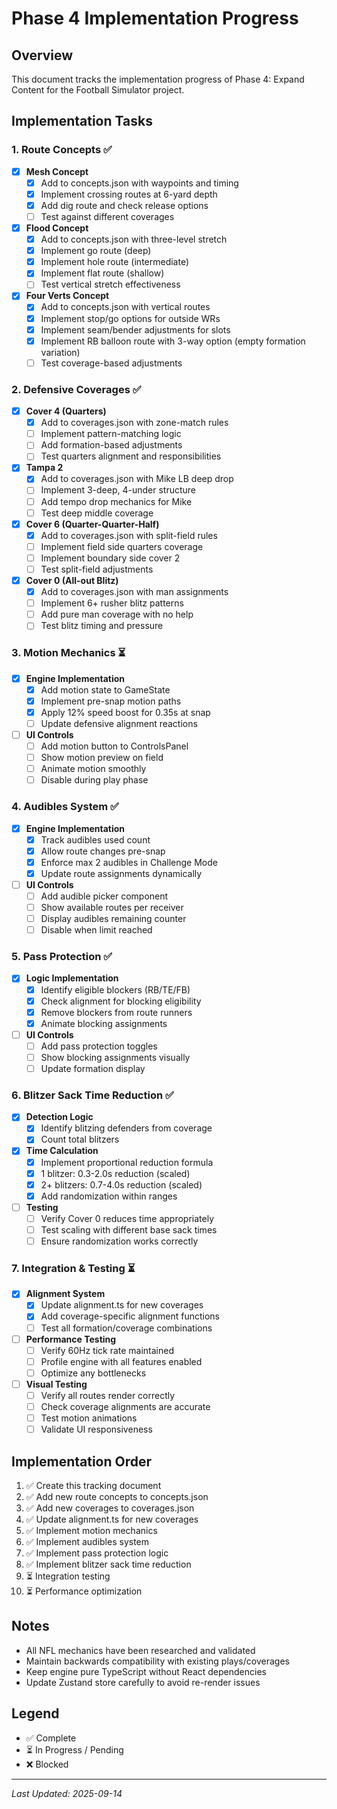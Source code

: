 # Phase 4 Implementation Progress

## Overview
This document tracks the implementation progress of Phase 4: Expand Content for the Football Simulator project.

## Implementation Tasks

### 1. Route Concepts ✅
- [x] **Mesh Concept**
  - [x] Add to concepts.json with waypoints and timing
  - [x] Implement crossing routes at 6-yard depth
  - [x] Add dig route and check release options
  - [ ] Test against different coverages

- [x] **Flood Concept**
  - [x] Add to concepts.json with three-level stretch
  - [x] Implement go route (deep)
  - [x] Implement hole route (intermediate)
  - [x] Implement flat route (shallow)
  - [ ] Test vertical stretch effectiveness

- [x] **Four Verts Concept**
  - [x] Add to concepts.json with vertical routes
  - [x] Implement stop/go options for outside WRs
  - [x] Implement seam/bender adjustments for slots
  - [x] Implement RB balloon route with 3-way option (empty formation variation)
  - [ ] Test coverage-based adjustments

### 2. Defensive Coverages ✅
- [x] **Cover 4 (Quarters)**
  - [x] Add to coverages.json with zone-match rules
  - [ ] Implement pattern-matching logic
  - [ ] Add formation-based adjustments
  - [ ] Test quarters alignment and responsibilities

- [x] **Tampa 2**
  - [x] Add to coverages.json with Mike LB deep drop
  - [ ] Implement 3-deep, 4-under structure
  - [ ] Add tempo drop mechanics for Mike
  - [ ] Test deep middle coverage

- [x] **Cover 6 (Quarter-Quarter-Half)**
  - [x] Add to coverages.json with split-field rules
  - [ ] Implement field side quarters coverage
  - [ ] Implement boundary side cover 2
  - [ ] Test split-field adjustments

- [x] **Cover 0 (All-out Blitz)**
  - [x] Add to coverages.json with man assignments
  - [ ] Implement 6+ rusher blitz patterns
  - [ ] Add pure man coverage with no help
  - [ ] Test blitz timing and pressure

### 3. Motion Mechanics ⏳
- [x] **Engine Implementation**
  - [x] Add motion state to GameState
  - [x] Implement pre-snap motion paths
  - [x] Apply 12% speed boost for 0.35s at snap
  - [ ] Update defensive alignment reactions

- [ ] **UI Controls**
  - [ ] Add motion button to ControlsPanel
  - [ ] Show motion preview on field
  - [ ] Animate motion smoothly
  - [ ] Disable during play phase

### 4. Audibles System ✅
- [x] **Engine Implementation**
  - [x] Track audibles used count
  - [x] Allow route changes pre-snap
  - [x] Enforce max 2 audibles in Challenge Mode
  - [x] Update route assignments dynamically

- [ ] **UI Controls**
  - [ ] Add audible picker component
  - [ ] Show available routes per receiver
  - [ ] Display audibles remaining counter
  - [ ] Disable when limit reached

### 5. Pass Protection ✅
- [x] **Logic Implementation**
  - [x] Identify eligible blockers (RB/TE/FB)
  - [x] Check alignment for blocking eligibility
  - [x] Remove blockers from route runners
  - [x] Animate blocking assignments

- [ ] **UI Controls**
  - [ ] Add pass protection toggles
  - [ ] Show blocking assignments visually
  - [ ] Update formation display

### 6. Blitzer Sack Time Reduction ✅
- [x] **Detection Logic**
  - [x] Identify blitzing defenders from coverage
  - [x] Count total blitzers

- [x] **Time Calculation**
  - [x] Implement proportional reduction formula
  - [x] 1 blitzer: 0.3-2.0s reduction (scaled)
  - [x] 2+ blitzers: 0.7-4.0s reduction (scaled)
  - [x] Add randomization within ranges

- [ ] **Testing**
  - [ ] Verify Cover 0 reduces time appropriately
  - [ ] Test scaling with different base sack times
  - [ ] Ensure randomization works correctly

### 7. Integration & Testing ⏳
- [x] **Alignment System**
  - [x] Update alignment.ts for new coverages
  - [x] Add coverage-specific alignment functions
  - [ ] Test all formation/coverage combinations

- [ ] **Performance Testing**
  - [ ] Verify 60Hz tick rate maintained
  - [ ] Profile engine with all features enabled
  - [ ] Optimize any bottlenecks

- [ ] **Visual Testing**
  - [ ] Verify all routes render correctly
  - [ ] Check coverage alignments are accurate
  - [ ] Test motion animations
  - [ ] Validate UI responsiveness

## Implementation Order
1. ✅ Create this tracking document
2. ✅ Add new route concepts to concepts.json
3. ✅ Add new coverages to coverages.json
4. ✅ Update alignment.ts for new coverages
5. ✅ Implement motion mechanics
6. ✅ Implement audibles system
7. ✅ Implement pass protection logic
8. ✅ Implement blitzer sack time reduction
9. ⏳ Integration testing
10. ⏳ Performance optimization

## Notes
- All NFL mechanics have been researched and validated
- Maintain backwards compatibility with existing plays/coverages
- Keep engine pure TypeScript without React dependencies
- Update Zustand store carefully to avoid re-render issues

## Legend
- ✅ Complete
- ⏳ In Progress / Pending
- ❌ Blocked

---
*Last Updated: 2025-09-14*